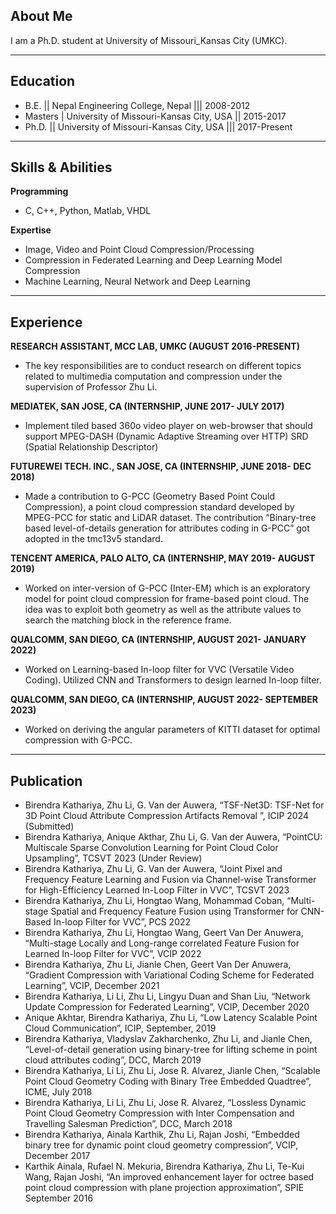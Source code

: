 ## About Me
I am a Ph.D. student at University of Missouri_Kansas City (UMKC).

---

## Education
- B.E. || Nepal Engineering College, Nepal ||| 2008-2012
- Masters | University of Missouri-Kansas City, USA || 2015-2017
- Ph.D. || University of Missouri-Kansas City, USA ||| 2017-Present

---

## Skills & Abilities
**Programming**
- C, C++, Python, Matlab, VHDL
  
**Expertise**
- Image, Video and Point Cloud Compression/Processing
- Compression in Federated Learning and Deep Learning Model Compression
- Machine Learning, Neural Network and Deep Learning

---

## Experience
**RESEARCH ASSISTANT, MCC LAB, UMKC (AUGUST 2016-PRESENT)**
- The key responsibilities are to conduct research on different topics related to multimedia computation and compression under the supervision of Professor Zhu Li.

**MEDIATEK, SAN JOSE, CA (INTERNSHIP, JUNE 2017- JULY 2017)**
- Implement tiled based 360o video player on web-browser that should support MPEG-DASH (Dynamic Adaptive Streaming over HTTP) SRD (Spatial Relationship Descriptor)

**FUTUREWEI TECH. INC., SAN JOSE, CA (INTERNSHIP, JUNE 2018- DEC 2018)**
- Made a contribution to G-PCC (Geometry Based Point Could Compression), a point cloud compression standard developed by MPEG-PCC for static and LiDAR dataset. The contribution “Binary-tree based level-of-details generation for attributes coding in G-PCC” got adopted in the tmc13v5 standard.

**TENCENT AMERICA, PALO ALTO, CA (INTERNSHIP, MAY 2019- AUGUST 2019)**
- Worked on inter-version of G-PCC (Inter-EM) which is an exploratory model for point cloud compression for frame-based point cloud. The idea was to exploit both geometry as well as the attribute values to search the matching block in the reference frame.

**QUALCOMM, SAN DIEGO, CA (INTERNSHIP, AUGUST 2021- JANUARY 2022)**
- Worked on Learning-based In-loop filter for VVC (Versatile Video Coding). Utilized CNN and Transformers to design learned In-loop filter.

**QUALCOMM, SAN DIEGO, CA (INTERNSHIP, AUGUST 2022- SEPTEMBER 2023)**
- Worked on deriving the angular parameters of KITTI dataset for optimal compression with G-PCC. 

---

## Publication
-	Birendra Kathariya, Zhu Li, G. Van der Auwera, “TSF-Net3D: TSF-Net for 3D Point Cloud Attribute Compression Artifacts Removal ”, ICIP 2024 (Submitted)
-	Birendra Kathariya, Anique Akthar, Zhu Li, G. Van der Auwera, “PointCU: Multiscale Sparse Convolution Learning for Point Cloud Color Upsampling”, TCSVT 2023 (Under Review)
-	Birendra Kathariya, Zhu Li, G. Van der Auwera, “Joint Pixel and Frequency Feature Learning and Fusion via Channel-wise Transformer for High-Efficiency Learned In-Loop Filter in VVC”, TCSVT 2023
-	Birendra Kathariya, Zhu Li, Hongtao Wang, Mohammad Coban, “Multi-stage Spatial and Frequency Feature Fusion using Transformer for CNN-Based In-loop Filter for VVC”, PCS 2022
-	Birendra Kathariya, Zhu Li, Hongtao Wang, Geert Van Der Anuwera, “Multi-stage Locally and Long-range correlated Feature Fusion for Learned In-loop Filter for VVC”, VCIP 2022
-	Birendra Kathariya, Zhu Li, Jianle Chen, Geert Van Der Anuwera, “Gradient Compression with Variational Coding Scheme for Federated Learning”, VCIP, December 2021 
-	Birendra Kathariya, Li Li, Zhu Li, Lingyu Duan and Shan Liu, “Network Update Compression for Federated Learning”, VCIP, December 2020
-	Anique Akhtar, Birendra Kathariya, Zhu Li, “Low Latency Scalable Point Cloud Communication”, ICIP,  September, 2019
-	Birendra Kathariya, Vladyslav Zakharchenko, Zhu Li, and Jianle Chen, “Level-of-detail generation using binary-tree for lifting scheme in point cloud attributes coding”, DCC, March 2019
-	Birendra Kathariya, Li Li, Zhu Li, Jose R. Alvarez, Jianle Chen, “Scalable Point Cloud Geometry Coding with Binary Tree Embedded Quadtree”, ICME, July 2018
-	Birendra Kathariya, Li Li, Zhu Li, Jose R. Alvarez, “Lossless Dynamic Point Cloud Geometry Compression with Inter Compensation and Travelling Salesman Prediction”, DCC, March 2018
-	Birendra Kathariya, Ainala Karthik, Zhu Li, Rajan Joshi, “Embedded binary tree for dynamic point cloud geometry compression”, VCIP, December 2017
-	Karthik Ainala, Rufael N. Mekuria, Birendra Kathariya, Zhu Li, Te-Kui Wang, Rajan Joshi, “An improved enhancement layer for octree based point cloud compression with plane projection approximation”, SPIE September 2016


